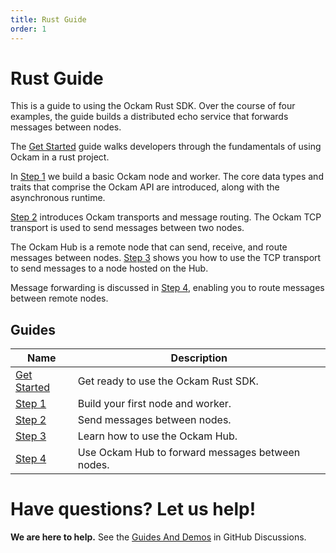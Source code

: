 ```yaml
---
title: Rust Guide
order: 1
---
```


# Rust Guide

This is a guide to using the Ockam Rust SDK. Over the course of four examples, the guide builds a distributed echo service
that forwards messages between nodes.

The <a href="get-started">Get Started</a> guide walks developers through the fundamentals of using
Ockam in a rust project.

In <a href="01-workers">Step 1</a> we build a basic Ockam node and worker. The core data types and traits that comprise
the Ockam API are introduced, along with the asynchronous runtime.

<a href="02-transports">Step 2</a> introduces Ockam transports and message routing. The Ockam TCP transport is used to
send messages between two nodes.

The Ockam Hub is a remote node that can send, receive, and route messages between nodes. <a href="03-hub">Step 3</a>
shows you how to use the TCP transport to send messages to a node hosted on the Hub.

Message forwarding is discussed in <a href="04-forwarding">Step 4</a>, enabling you to route messages between remote nodes.

## Guides

| Name                                                                                           | Description                                     |
| ---------------------------------------------------------------------------------------------- | ----------------------------------------------- |
|<a href="get-started">Get Started</a>| Get ready to use the Ockam Rust SDK.|
|<a href="01-workers">Step 1</a>| Build your first node and worker.|
|<a href="02-transports">Step 2</a>| Send messages between nodes.|
|<a href="03-hub">Step 3</a>| Learn how to use the Ockam Hub.|
|<a href="04-forwarding">Step 4</a>| Use Ockam Hub to forward messages between nodes.|

# Have questions? Let us help!

**We are here to help.** See the [Guides And Demos](https://github.com/ockam-network/ockam/discussions/1134) in
GitHub Discussions.
